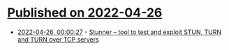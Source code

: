 # [Published on 2022-04-26](index.md)

* [2022-04-26, 00:00:27](https://news.ycombinator.com/item?id=31162434) - [Stunner – tool to test and exploit STUN, TURN and TURN over TCP servers](https://github.com/firefart/stunner)
